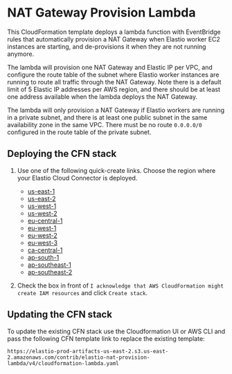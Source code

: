 # NAT Gateway Provision Lambda

This CloudFormation template deploys a lambda function with EventBridge rules that automatically
provision a NAT Gateway when Elastio worker EC2 instances are starting, and de-provisions it
when they are not running anymore.

The lambda will provision one NAT Gateway and Elastic IP per VPC, and configure the route table
of the subnet where Elastio worker instances are running to route all traffic through the NAT Gateway.
Note there is a default limit of 5 Elastic IP addresses per AWS region, and there should be at least one
address available when the lambda deploys the NAT Gateway.

The lambda will only provision a NAT Gateway if Elastio workers are running in a private subnet,
and there is at least one public subnet in the same availability zone in the same VPC. There must
be no route `0.0.0.0/0` configured in the route table of the private subnet.

## Deploying the CFN stack

1. Use one of the following quick-create links. Choose the region where your Elastio Cloud Connector is deployed.

    * [us-east-1](https://us-east-1.console.aws.amazon.com/cloudformation/home?region=us-east-1#/stacks/create/review?templateURL=https://elastio-prod-artifacts-us-east-2.s3.us-east-2.amazonaws.com/contrib/elastio-nat-provision-lambda/v4/cloudformation-lambda.yaml&stackName=elastio-nat-provision-lambda)
    * [us-east-2](https://us-east-2.console.aws.amazon.com/cloudformation/home?region=us-east-2#/stacks/create/review?templateURL=https://elastio-prod-artifacts-us-east-2.s3.us-east-2.amazonaws.com/contrib/elastio-nat-provision-lambda/v4/cloudformation-lambda.yaml&stackName=elastio-nat-provision-lambda)
    * [us-west-1](https://us-west-1.console.aws.amazon.com/cloudformation/home?region=us-west-1#/stacks/create/review?templateURL=https://elastio-prod-artifacts-us-east-2.s3.us-east-2.amazonaws.com/contrib/elastio-nat-provision-lambda/v4/cloudformation-lambda.yaml&stackName=elastio-nat-provision-lambda)
    * [us-west-2](https://us-west-2.console.aws.amazon.com/cloudformation/home?region=us-west-2#/stacks/create/review?templateURL=https://elastio-prod-artifacts-us-east-2.s3.us-east-2.amazonaws.com/contrib/elastio-nat-provision-lambda/v4/cloudformation-lambda.yaml&stackName=elastio-nat-provision-lambda)
    * [eu-central-1](https://eu-central-1.console.aws.amazon.com/cloudformation/home?region=eu-central-1#/stacks/create/review?templateURL=https://elastio-prod-artifacts-us-east-2.s3.us-east-2.amazonaws.com/contrib/elastio-nat-provision-lambda/v4/cloudformation-lambda.yaml&stackName=elastio-nat-provision-lambda)
    * [eu-west-1](https://eu-west-1.console.aws.amazon.com/cloudformation/home?region=eu-west-1#/stacks/create/review?templateURL=https://elastio-prod-artifacts-us-east-2.s3.us-east-2.amazonaws.com/contrib/elastio-nat-provision-lambda/v4/cloudformation-lambda.yaml&stackName=elastio-nat-provision-lambda)
    * [eu-west-2](https://eu-west-2.console.aws.amazon.com/cloudformation/home?region=eu-west-2#/stacks/create/review?templateURL=https://elastio-prod-artifacts-us-east-2.s3.us-east-2.amazonaws.com/contrib/elastio-nat-provision-lambda/v4/cloudformation-lambda.yaml&stackName=elastio-nat-provision-lambda)
    * [eu-west-3](https://eu-west-3.console.aws.amazon.com/cloudformation/home?region=eu-west-3#/stacks/create/review?templateURL=https://elastio-prod-artifacts-us-east-2.s3.us-east-2.amazonaws.com/contrib/elastio-nat-provision-lambda/v4/cloudformation-lambda.yaml&stackName=elastio-nat-provision-lambda)
    * [ca-central-1](https://ca-central-1.console.aws.amazon.com/cloudformation/home?region=ca-central-1#/stacks/create/review?templateURL=https://elastio-prod-artifacts-us-east-2.s3.us-east-2.amazonaws.com/contrib/elastio-nat-provision-lambda/v4/cloudformation-lambda.yaml&stackName=elastio-nat-provision-lambda)
    * [ap-south-1](https://ap-south-1.console.aws.amazon.com/cloudformation/home?region=ap-south-1#/stacks/create/review?templateURL=https://elastio-prod-artifacts-us-east-2.s3.us-east-2.amazonaws.com/contrib/elastio-nat-provision-lambda/v4/cloudformation-lambda.yaml&stackName=elastio-nat-provision-lambda)
    * [ap-southeast-1](https://ap-southeast-1.console.aws.amazon.com/cloudformation/home?region=ap-southeast-1#/stacks/create/review?templateURL=https://elastio-prod-artifacts-us-east-2.s3.us-east-2.amazonaws.com/contrib/elastio-nat-provision-lambda/v4/cloudformation-lambda.yaml&stackName=elastio-nat-provision-lambda)
    * [ap-southeast-2](https://ap-southeast-2.console.aws.amazon.com/cloudformation/home?region=ap-southeast-2#/stacks/create/review?templateURL=https://elastio-prod-artifacts-us-east-2.s3.us-east-2.amazonaws.com/contrib/elastio-nat-provision-lambda/v4/cloudformation-lambda.yaml&stackName=elastio-nat-provision-lambda)

2. Check the box in front of `I acknowledge that AWS CloudFormation might create IAM resources`
    and click `Create stack`.

## Updating the CFN stack

To update the existing CFN stack use the Cloudformation UI or AWS CLI and pass the following CFN template link to replace the existing template:
```
https://elastio-prod-artifacts-us-east-2.s3.us-east-2.amazonaws.com/contrib/elastio-nat-provision-lambda/v4/cloudformation-lambda.yaml
```
